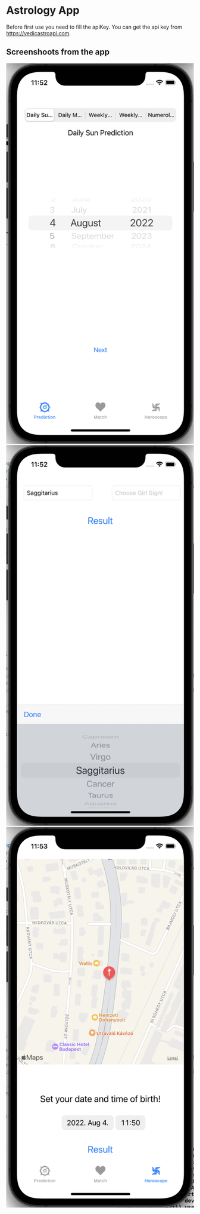 #  Astrology App

Before first use you need to fill the apiKey. You can get the api key from https://vedicastroapi.com. 

## Screenshoots from the app

![Alt text](Screenshots/Main-1.png?raw=true "Optional Title")
![Alt text](Screenshots/Main-2.png?raw=true "Optional Title")
![Alt text](Screenshots/Main-3.png?raw=true "Optional Title")

